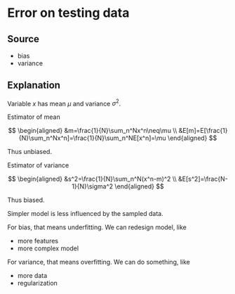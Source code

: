 <a><script src="https://slippersss.github.io/Mathjax.js"></script></a>

# Error on testing data

## Source

* bias  
* variance

## Explanation

Variable $x$ has mean $\mu$ and variance $\sigma^2$.

Estimator of mean

$$
\begin{aligned}
&m=\frac{1}{N}\sum_n^Nx^n\neq\mu
\\
&E[m]=E[\frac{1}{N}\sum_n^Nx^n]=\frac{1}{N}\sum_n^NE[x^n]=\mu
\end{aligned}
$$

Thus unbiased.

Estimator of variance

$$
\begin{aligned}
&s^2=\frac{1}{N}\sum_n^N(x^n-m)^2
\\
&E[s^2]=\frac{N-1}{N}\sigma^2
\end{aligned}
$$

Thus biased.

Simpler model is less influenced by the sampled data.

For bias, that means underfitting. We can redesign model, like

* more features  
* more complex model

For variance, that means overfitting. We can do something, like

* more data  
* regularization
